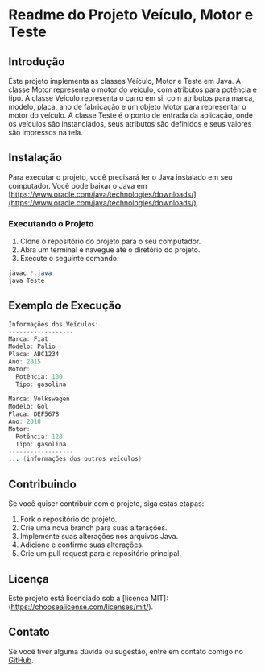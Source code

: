 # Readme do Projeto Veículo, Motor e Teste

## Introdução

Este projeto implementa as classes Veículo, Motor e Teste em Java. A classe Motor representa o motor do veículo, com atributos para potência e tipo. A classe Veículo representa o carro em si, com atributos para marca, modelo, placa, ano de fabricação e um objeto Motor para representar o motor do veículo. A classe Teste é o ponto de entrada da aplicação, onde os veículos são instanciados, seus atributos são definidos e seus valores são impressos na tela.

## Instalação

Para executar o projeto, você precisará ter o Java instalado em seu computador. Você pode baixar o Java em [https://www.oracle.com/java/technologies/downloads/](https://www.oracle.com/java/technologies/downloads/).

### Executando o Projeto

1. Clone o repositório do projeto para o seu computador.
2. Abra um terminal e navegue até o diretório do projeto.
3. Execute o seguinte comando:

```java
javac *.java
java Teste
```

## Exemplo de Execução

```java
Informações dos Veículos:
------------------
Marca: Fiat
Modelo: Palio
Placa: ABC1234
Ano: 2015
Motor:
  Potência: 100
  Tipo: gasolina
------------------
Marca: Volkswagen
Modelo: Gol
Placa: DEF5678
Ano: 2018
Motor:
  Potência: 120
  Tipo: gasolina
------------------
... (informações dos outros veículos)
```

## Contribuindo

Se você quiser contribuir com o projeto, siga estas etapas:

1. Fork o repositório do projeto.
2. Crie uma nova branch para suas alterações.
3. Implemente suas alterações nos arquivos Java.
4. Adicione e confirme suas alterações.
5. Crie um pull request para o repositório principal.

## Licença

Este projeto está licenciado sob a [licença MIT]:(https://choosealicense.com/licenses/mit/).

## Contato

Se você tiver alguma dúvida ou sugestão, entre em contato comigo no [GitHub](https://github.com/alexandretrieste).
